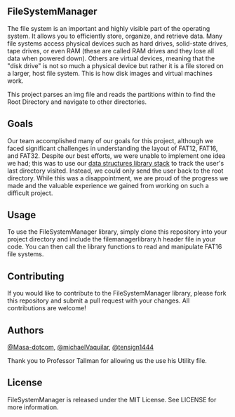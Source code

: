 ## FileSystemManager

The file system is an important and highly visible part of the operating system. It allows you to efficiently store, organize, and retrieve data. Many file systems access physical devices such as hard drives, solid-state drives, tape drives, or even RAM (these are called RAM drives and they lose all data when powered down). Others are virtual devices, meaning that the "disk drive" is not so much a physical device but rather it is a file stored on a larger, host file system. This is how disk images and virtual machines work.

This project parses an img file and reads the partitions within to find the Root Directory and navigate to other directories.

## Goals

Our team accomplished many of our goals for this project, although we faced significant challenges in understanding the layout of FAT12, FAT16, and FAT32. Despite our best efforts, we were unable to implement one idea we had; this was to use our [data structures library stack](https://github.com/tensign1444/CDataStructures) to track the user's last directory visited. Instead, we could only send the user back to the root directory. While this was a disappointment, we are proud of the progress we made and the valuable experience we gained from working on such a difficult project.

## Usage
To use the FileSystemManager library, simply clone this repository into your project directory and include the filemanagerlibrary.h header file in your code. You can then call the library functions to read and manipulate FAT16 file systems.

## Contributing
If you would like to contribute to the FileSystemManager library, please fork this repository and submit a pull request with your changes. All contributions are welcome!

## Authors
[@Masa-dotcom](https://github.com/Masa-dotcom), [@michaelVaquilar](https://github.com/michaelVaquilar), [@tensign1444](https://github.com/tensign1444)

Thank you to Professor Tallman for allowing us the use his Utility file.

## License
FileSystemManager is released under the MIT License. See LICENSE for more information.
